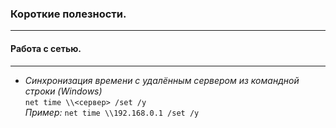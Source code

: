 ### Короткие полезности.
---  
#### Работа с сетью.  
---  
- *Синхронизация времени с удалённым сервером из командной строки (Windows)*  
```net time \\<сервер> /set /y```  
_Пример:_ ```net time \\192.168.0.1 /set /y```  
